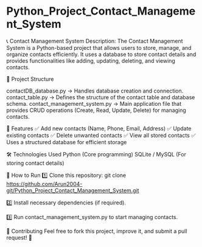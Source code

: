 # Python_Project_Contact_Management_System
📞 Contact Management System
Description:
The Contact Management System is a Python-based project that allows users to store, manage, and organize contacts efficiently. It uses a database to store contact details and provides functionalities like adding, updating, deleting, and viewing contacts.

📂 Project Structure

contactDB_database.py → Handles database creation and connection.
contact_table.py → Defines the structure of the contact table and database schema.
contact_management_system.py → Main application file that provides CRUD operations (Create, Read, Update, Delete) for managing contacts.

🔧 Features
✅ Add new contacts (Name, Phone, Email, Address)
✅ Update existing contacts
✅ Delete unwanted contacts
✅ View all stored contacts
✅ Uses a structured database for efficient storage

🛠 Technologies Used
Python (Core programming)
SQLite / MySQL (For storing contact details)

🚀 How to Run
1️⃣ Clone this repository:
git clone https://github.com/Arun2004-git/Python_Project_Contact_Management_System.git

2️⃣ Install necessary dependencies (if required).

3️⃣ Run contact_management_system.py to start managing contacts.

📢 Contributing
Feel free to fork this project, improve it, and submit a pull request! 🚀
